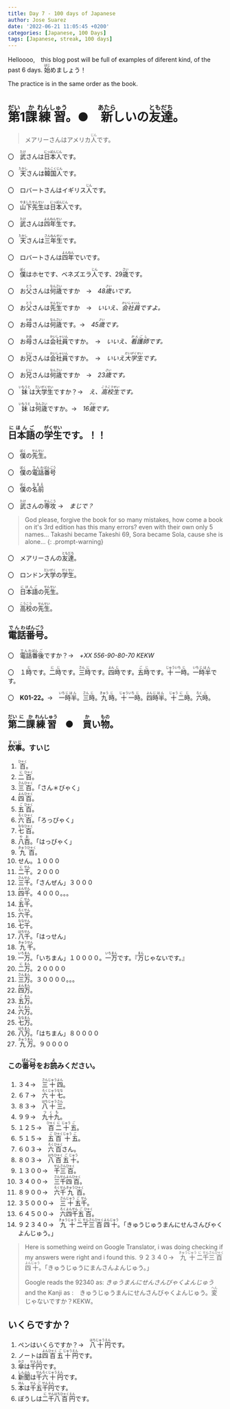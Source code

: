```yaml
---
title: Day 7 - 100 days of Japanese
author: Jose Suarez
date: '2022-06-21 11:05:45 +0200'
categories: [Japanese, 100 Days]
tags: [Japanese, streak, 100 days]
---
```


Helloooo,　this blog post will be full of examples of diferent kind, of the past 6 days.
<ruby>始<rp>(</rp><rt>はじ</rt><rp>)</rp></ruby>めましょう！

The practice is in the same order as the book.

# <ruby>第<rp>(</rp><rt>だい</rt><rp>)</rp></ruby>1<ruby>課<rp>(</rp><rt>か</rt><rp>)</rp></ruby><ruby>練習<rp>(</rp><rt>れんしゅう</rt><rp>)</rp></ruby>。●　<ruby>新<rp>(</rp><rt>あたら</rt><rp>)</rp></ruby>しいの<ruby>友達<rp>(</rp><rt>ともだち</rt><rp>)</rp></ruby>。
> メアリーさんはアメリカ<ruby>人<rp>(</rp><rt>じん</rt><rp>)</rp></ruby>です。


〇　<ruby>武<rp>(</rp><rt>たけ</rt><rp>)</rp></ruby>さんは<ruby>日本人<rp>(</rp><rt>にっぽんじん</rt><rp>)</rp></ruby>です。

〇　<ruby>天<rp>(</rp><rt>たかし</rt><rp>)</rp></ruby>さんは<ruby>韓国<rp>(</rp><rt>かんこく</rt><rp>)</rp></ruby><ruby>人<rp>(</rp><rt>じん</rt><rp>)</rp></ruby>です。

〇　ロバートさんはイギリス<ruby>人<rp>(</rp><rt>じん</rt><rp>)</rp></ruby>です。

〇　<ruby>山下<rp>(</rp><rt>やました</rt><rp>)</rp></ruby><ruby>先生<rp>(</rp><rt>せんせい</rt><rp>)</rp></ruby>は<ruby>日本人<rp>(</rp><rt>にっぽんじん</rt><rp>)</rp></ruby>です。


〇　<ruby>武<rp>(</rp><rt>たけ</rt><rp>)</rp></ruby>さんは<ruby>四<rp>(</rp><rt>よん</rt><rp>)</rp></ruby><ruby>年生<rp>(</rp><rt>ねんせい</rt><rp>)</rp></ruby>です。

〇　<ruby>天<rp>(</rp><rt>たかし</rt><rp>)</rp></ruby>さんは<ruby>三<rp>(</rp><rt>さん</rt><rp>)</rp></ruby><ruby>年生<rp>(</rp><rt>ねんせい</rt><rp>)</rp></ruby>です。

〇　ロバートさんは<ruby>四<rp>(</rp><rt>よん</rt><rp>)</rp></ruby><ruby>年<rp>(</rp><rt>ねん</rt><rp>)</rp></ruby>でいです。

〇　<ruby>僕<rp>(</rp><rt>ぼく</rt><rp>)</rp></ruby>はホセです、ベネズエラ<ruby>人<rp>(</rp><rt>じん</rt><rp>)</rp></ruby>です、29<ruby>歳<rp>(</rp><rt>さい</rt><rp>)</rp></ruby>です。

〇　お<ruby>父<rp>(</rp><rt>とう</rt><rp>)</rp></ruby>さんは<ruby>何<rp>(</rp><rt>なん</rt><rp>)</rp></ruby><ruby>歳<rp>(</rp><rt>さい</rt><rp>)</rp></ruby>ですか　→　*48<ruby>歳<rp>(</rp><rt>さい</rt><rp>)</rp></ruby>いです。*

〇　お<ruby>父<rp>(</rp><rt>とう</rt><rp>)</rp></ruby>さんは<ruby>先生<rp>(</rp><rt>せんせい</rt><rp>)</rp></ruby>ですか　→　*いいえ、<ruby>会社<rp>(</rp><rt>かいしゃ</rt><rp>)</rp></ruby><ruby>員<rp>(</rp><rt>いん</rt><rp>)</rp></ruby>ですよ。*

〇　お<ruby>母<rp>(</rp><rt>かあ</rt><rp>)</rp></ruby>さんは<ruby>何<rp>(</rp><rt>なん</rt><rp>)</rp></ruby><ruby>歳<rp>(</rp><rt>さい</rt><rp>)</rp></ruby>です。→　*45<ruby>歳<rp>(</rp><rt>さい</rt><rp>)</rp></ruby>です。*

〇　お<ruby>母<rp>(</rp><rt>かあ</rt><rp>)</rp></ruby>さんは<ruby>会社<rp>(</rp><rt>かいしゃ</rt><rp>)</rp></ruby><ruby>員<rp>(</rp><rt>いん</rt><rp>)</rp></ruby>ですか。　→　*いいえ、<ruby>看護<rp>(</rp><rt>かんご</rt><rp>)</rp></ruby><ruby>師<rp>(</rp><rt>し</rt><rp>)</rp></ruby>です。*

〇　お<ruby>兄<rp>(</rp><rt>にい</rt><rp>)</rp></ruby>さんは<ruby>会社<rp>(</rp><rt>かいしゃ</rt><rp>)</rp></ruby><ruby>員<rp>(</rp><rt>いん</rt><rp>)</rp></ruby>ですか。　→　*いいえ<ruby>大学生<rp>(</rp><rt>だいがくせい</rt><rp>)</rp></ruby>です。*

〇　お<ruby>兄<rp>(</rp><rt>にい</rt><rp>)</rp></ruby>さんは<ruby>何<rp>(</rp><rt>なん</rt><rp>)</rp></ruby><ruby>歳<rp>(</rp><rt>さい</rt><rp>)</rp></ruby>ですか　→　*23<ruby>歳<rp>(</rp><rt>さい</rt><rp>)</rp></ruby>です。*

〇　<ruby>妹<rp>(</rp><rt>いもうと</rt><rp>)</rp></ruby>は<ruby>大学生<rp>(</rp><rt>だいがくせい</rt><rp>)</rp></ruby>ですか？→　*え、<ruby>高校生<rp>(</rp><rt>こうこうせい</rt><rp>)</rp></ruby>です。*

〇　<ruby>妹<rp>(</rp><rt>いもうと</rt><rp>)</rp></ruby>は<ruby>何<rp>(</rp><rt>なん</rt><rp>)</rp></ruby><ruby>歳<rp>(</rp><rt>さい</rt><rp>)</rp></ruby>ですか。→　*16<ruby>歳<rp>(</rp><rt>さい</rt><rp>)</rp></ruby>です。*


## **<ruby>日本語<rp>(</rp><rt>にほんご</rt><rp>)</rp></ruby>の<ruby>学生<rp>(</rp><rt>がくせい</rt><rp>)</rp></ruby>です。！！**

〇　<ruby>僕<rp>(</rp><rt>ぼく</rt><rp>)</rp></ruby>の<ruby>先生<rp>(</rp><rt>せんせい</rt><rp>)</rp></ruby>。

〇　<ruby>僕<rp>(</rp><rt>ぼく</rt><rp>)</rp></ruby>の<ruby>電話<rp>(</rp><rt>でんわ</rt><rp>)</rp></ruby><ruby>番号<rp>(</rp><rt>ばんごう</rt><rp>)</rp></ruby>

〇　<ruby>僕<rp>(</rp><rt>ぼく</rt><rp>)</rp></ruby>の<ruby>名前<rp>(</rp><rt>なまえ</rt><rp>)</rp></ruby>

〇　<ruby>武<rp>(</rp><rt>たけ</rt><rp>)</rp></ruby>さんの<ruby>専攻<rp>(</rp><rt>せんこう</rt><rp>)</rp></ruby> →　*まじで？*

> God please, forgive the book for so many mistakes, how come a book on it's 3rd edition has this many errors? even with their own only 5 names... Takashi became Takeshi 69, Sora became Sola, cause she is alone...
{: .prompt-warning}

〇　メアリーさんの<ruby>友達<rp>(</rp><rt>ともだち</rt><rp>)</rp></ruby>。

〇　ロンドン<ruby>大学<rp>(</rp><rt>だいがく</rt><rp>)</rp></ruby>の<ruby>学生<rp>(</rp><rt>がくせい</rt><rp>)</rp></ruby>。

〇　<ruby>日本語<rp>(</rp><rt>にほんご</rt><rp>)</rp></ruby>の<ruby>先生<rp>(</rp><rt>せんせい</rt><rp>)</rp></ruby>。

〇　<ruby>高校<rp>(</rp><rt>こうこう</rt><rp>)</rp></ruby>の<ruby>先生<rp>(</rp><rt>せんせい</rt><rp>)</rp></ruby>。

## <ruby>電話<rp>(</rp><rt>でんわ</rt><rp>)</rp></ruby><ruby>番号<rp>(</rp><rt>ばんごう</rt><rp>)</rp></ruby>。　

〇　<ruby>電話<rp>(</rp><rt>でんわ</rt><rp>)</rp></ruby><ruby>番<rp>(</rp><rt>ばん</rt><rp>)</rp></ruby><ruby>後<rp>(</rp><rt>ご</rt><rp>)</rp></ruby>ですか？→　*+XX 556-90-80-70 KEKW*

〇　１<ruby>時<rp>(</rp><rt>じ</rt><rp>)</rp></ruby>です。<ruby>二<rp>(</rp><rt>に</rt><rp>)</rp></ruby><ruby>時<rp>(</rp><rt>じ</rt><rp>)</rp></ruby>です。<ruby>三<rp>(</rp><rt>さん</rt><rp>)</rp></ruby><ruby>時<rp>(</rp><rt>じ</rt><rp>)</rp></ruby>です。<ruby>四<rp>(</rp><rt>よん</rt><rp>)</rp></ruby><ruby>時<rp>(</rp><rt>じ</rt><rp>)</rp></ruby>です。<ruby>五<rp>(</rp><rt>ご</rt><rp>)</rp></ruby><ruby>時<rp>(</rp><rt>じ</rt><rp>)</rp></ruby>です。<ruby>十<rp>(</rp><rt>じゅう</rt><rp>)</rp></ruby><ruby>一<rp>(</rp><rt>いち</rt><rp>)</rp></ruby><ruby>時<rp>(</rp><rt>じ</rt><rp>)</rp></ruby>。<ruby>一<rp>(</rp><rt>いち</rt><rp>)</rp></ruby><ruby>時半<rp>(</rp><rt>じはん</rt><rp>)</rp></ruby>です。

〇　**K01-22。**→　<ruby>一<rp>(</rp><rt>いち</rt><rp>)</rp></ruby><ruby>時半<rp>(</rp><rt>じはん</rt><rp>)</rp></ruby>。<ruby>三<rp>(</rp><rt>さん</rt><rp>)</rp></ruby><ruby>時<rp>(</rp><rt>じ</rt><rp>)</rp></ruby>。<ruby>九<rp>(</rp><rt>きゅう</rt><rp>)</rp></ruby><ruby>時<rp>(</rp><rt>じ</rt><rp>)</rp></ruby>。<ruby>十<rp>(</rp><rt>じゅう</rt><rp>)</rp></ruby><ruby>一<rp>(</rp><rt>いち</rt><rp>)</rp></ruby><ruby>時<rp>(</rp><rt>じ</rt><rp>)</rp></ruby>。<ruby>四<rp>(</rp><rt>よん</rt><rp>)</rp></ruby><ruby>時半<rp>(</rp><rt>じはん</rt><rp>)</rp></ruby>。<ruby>十<rp>(</rp><rt>じゅう</rt><rp>)</rp></ruby><ruby>二<rp>(</rp><rt>に</rt><rp>)</rp></ruby><ruby>時<rp>(</rp><rt>じ</rt><rp>)</rp></ruby>。<ruby>六<rp>(</rp><rt>ろく</rt><rp>)</rp></ruby><ruby>時<rp>(</rp><rt>じ</rt><rp>)</rp></ruby>。

## <ruby>第<rp>(</rp><rt>だい</rt><rp>)</rp></ruby><ruby>二<rp>(</rp><rt>に</rt><rp>)</rp></ruby><ruby>課<rp>(</rp><rt>か</rt><rp>)</rp></ruby><ruby>練習<rp>(</rp><rt>れんしゅう</rt><rp>)</rp></ruby>　●　<ruby>買<rp>(</rp><rt>か</rt><rp>)</rp></ruby>い<ruby>物<rp>(</rp><rt>もの</rt><rp>)</rp></ruby>。

### <ruby>炊事<rp>(</rp><rt>すいじ</rt><rp>)</rp></ruby>。すいじ 

1. <ruby>百<rp>(</rp><rt>ひゃく</rt><rp>)</rp></ruby>。
2. <ruby>二<rp>(</rp><rt>に</rt><rp>)</rp></ruby><ruby>百<rp>(</rp><rt>ひゃく</rt><rp>)</rp></ruby>。
3. <ruby>三<rp>(</rp><rt>さん</rt><rp>)</rp></ruby><ruby>百<rp>(</rp><rt>ひゃく</rt><rp>)</rp></ruby>。「さん＊びゃく」
4. <ruby>四<rp>(</rp><rt>よん</rt><rp>)</rp></ruby><ruby>百<rp>(</rp><rt>ひゃく</rt><rp>)</rp></ruby>。
5. <ruby>五<rp>(</rp><rt>ご</rt><rp>)</rp></ruby><ruby>百<rp>(</rp><rt>ひゃく</rt><rp>)</rp></ruby>。
6. <ruby>六<rp>(</rp><rt>ろく</rt><rp>)</rp></ruby><ruby>百<rp>(</rp><rt>ひゃく</rt><rp>)</rp></ruby>。「ろっぴゃく」
7. <ruby>七<rp>(</rp><rt>なな</rt><rp>)</rp></ruby><ruby>百<rp>(</rp><rt>ひゃく</rt><rp>)</rp></ruby>。
8. <ruby>八百<rp>(</rp><rt>やお</rt><rp>)</rp></ruby>。「はっぴゃく」
9. <ruby>九<rp>(</rp><rt>きゅう</rt><rp>)</rp></ruby><ruby>百<rp>(</rp><rt>ひゃく</rt><rp>)</rp></ruby>。
10. せん。１０００
11. <ruby>二<rp>(</rp><rt>に</rt><rp>)</rp></ruby><ruby>千<rp>(</rp><rt>せん</rt><rp>)</rp></ruby>。２０００
12. <ruby>三<rp>(</rp><rt>さん</rt><rp>)</rp></ruby><ruby>千<rp>(</rp><rt>せん</rt><rp>)</rp></ruby>。「さんぜん」３０００
13. <ruby>四<rp>(</rp><rt>よん</rt><rp>)</rp></ruby><ruby>千<rp>(</rp><rt>せん</rt><rp>)</rp></ruby>。４０００。。。
14. <ruby>五<rp>(</rp><rt>ご</rt><rp>)</rp></ruby><ruby>千<rp>(</rp><rt>せん</rt><rp>)</rp></ruby>。
15. <ruby>六<rp>(</rp><rt>ろく</rt><rp>)</rp></ruby><ruby>千<rp>(</rp><rt>せん</rt><rp>)</rp></ruby>。
16. <ruby>七<rp>(</rp><rt>なな</rt><rp>)</rp></ruby><ruby>千<rp>(</rp><rt>せん</rt><rp>)</rp></ruby>。
17. <ruby>八<rp>(</rp><rt>はち</rt><rp>)</rp></ruby><ruby>千<rp>(</rp><rt>せん</rt><rp>)</rp></ruby>。「はっせん」
18. <ruby>九<rp>(</rp><rt>きゅう</rt><rp>)</rp></ruby><ruby>千<rp>(</rp><rt>せん</rt><rp>)</rp></ruby>。
19. <ruby>一<rp>(</rp><rt>いち</rt><rp>)</rp></ruby><ruby>万<rp>(</rp><rt>まん</rt><rp>)</rp></ruby>。「いちまん」１００００。<ruby>一<rp>(</rp><rt>いち</rt><rp>)</rp></ruby><ruby>万<rp>(</rp><rt>まん</rt><rp>)</rp></ruby>です。『<ruby>万<rp>(</rp><rt>まん</rt><rp>)</rp></ruby>じゃないです。』
20. <ruby>二<rp>(</rp><rt>に</rt><rp>)</rp></ruby><ruby>万<rp>(</rp><rt>まん</rt><rp>)</rp></ruby>。２００００
21. <ruby>三<rp>(</rp><rt>さん</rt><rp>)</rp></ruby><ruby>万<rp>(</rp><rt>まん</rt><rp>)</rp></ruby>。３００００。。。
22. <ruby>四<rp>(</rp><rt>よん</rt><rp>)</rp></ruby><ruby>万<rp>(</rp><rt>まん</rt><rp>)</rp></ruby>。
23. <ruby>五<rp>(</rp><rt>ご</rt><rp>)</rp></ruby><ruby>万<rp>(</rp><rt>まん</rt><rp>)</rp></ruby>。
24. <ruby>六<rp>(</rp><rt>ろく</rt><rp>)</rp></ruby><ruby>万<rp>(</rp><rt>まん</rt><rp>)</rp></ruby>。
25. <ruby>七<rp>(</rp><rt>なな</rt><rp>)</rp></ruby><ruby>万<rp>(</rp><rt>まん</rt><rp>)</rp></ruby>。
26. <ruby>八<rp>(</rp><rt>はち</rt><rp>)</rp></ruby><ruby>万<rp>(</rp><rt>まん</rt><rp>)</rp></ruby>。「はちまん」８００００
27. <ruby>九<rp>(</rp><rt>きゅう</rt><rp>)</rp></ruby><ruby>万<rp>(</rp><rt>まん</rt><rp>)</rp></ruby>。９００００

### この<ruby>番号<rp>(</rp><rt>ばんごう</rt><rp>)</rp></ruby>をお<ruby>読<rp>(</rp><rt>よ</rt><rp>)</rp></ruby>みください。
1. ３４→　<ruby>三<rp>(</rp><rt>さん</rt><rp>)</rp></ruby><ruby>十<rp>(</rp><rt>じゅう</rt><rp>)</rp></ruby><ruby>四<rp>(</rp><rt>よん</rt><rp>)</rp></ruby>。
2. ６７→　<ruby>六<rp>(</rp><rt>ろく</rt><rp>)</rp></ruby><ruby>十<rp>(</rp><rt>じゅう</rt><rp>)</rp></ruby><ruby>七<rp>(</rp><rt>なな</rt><rp>)</rp></ruby>。
3. ８３→　<ruby>八<rp>(</rp><rt>はち</rt><rp>)</rp></ruby><ruby>十<rp>(</rp><rt>じゅう</rt><rp>)</rp></ruby><ruby>三<rp>(</rp><rt>さん</rt><rp>)</rp></ruby>。
4. ９９→　<ruby>九十九<rp>(</rp><rt>つくも</rt><rp>)</rp></ruby>。
5. １２５→　<ruby>百<rp>(</rp><rt>ひゃく</rt><rp>)</rp></ruby><ruby>二<rp>(</rp><rt>に</rt><rp>)</rp></ruby><ruby>十<rp>(</rp><rt>じゅう</rt><rp>)</rp></ruby><ruby>五<rp>(</rp><rt>ご</rt><rp>)</rp></ruby>。
6. ５１５→　<ruby>五<rp>(</rp><rt>ご</rt><rp>)</rp></ruby><ruby>百<rp>(</rp><rt>ひゃく</rt><rp>)</rp></ruby><ruby>十<rp>(</rp><rt>じゅう</rt><rp>)</rp></ruby><ruby>五<rp>(</rp><rt>ご</rt><rp>)</rp></ruby>。
7. ６０３→　<ruby>六<rp>(</rp><rt>ろく</rt><rp>)</rp></ruby><ruby>百<rp>(</rp><rt>ひゃく</rt><rp>)</rp></ruby>さん。
8. ８０３→　<ruby>八<rp>(</rp><rt>はち</rt><rp>)</rp></ruby><ruby>百<rp>(</rp><rt>ひゃく</rt><rp>)</rp></ruby><ruby>五<rp>(</rp><rt>ご</rt><rp>)</rp></ruby><ruby>十<rp>(</rp><rt>じゅう</rt><rp>)</rp></ruby>。
9. １３００→　<ruby>千<rp>(</rp><rt>せん</rt><rp>)</rp></ruby><ruby>三<rp>(</rp><rt>さん</rt><rp>)</rp></ruby><ruby>百<rp>(</rp><rt>ひゃく</rt><rp>)</rp></ruby>。
10. ３４００→　<ruby>三<rp>(</rp><rt>さん</rt><rp>)</rp></ruby><ruby>千<rp>(</rp><rt>せん</rt><rp>)</rp></ruby><ruby>四<rp>(</rp><rt>よん</rt><rp>)</rp></ruby><ruby>百<rp>(</rp><rt>ひゃく</rt><rp>)</rp></ruby>。
11. ８９００→　<ruby>六<rp>(</rp><rt>ろく</rt><rp>)</rp></ruby><ruby>千<rp>(</rp><rt>せん</rt><rp>)</rp></ruby><ruby>九<rp>(</rp><rt>きゅう</rt><rp>)</rp></ruby><ruby>百<rp>(</rp><rt>ひゃく</rt><rp>)</rp></ruby>。
12. ３５０００→　<ruby>三<rp>(</rp><rt>さん</rt><rp>)</rp></ruby><ruby>十<rp>(</rp><rt>じゅう</rt><rp>)</rp></ruby><ruby>五<rp>(</rp><rt>ご</rt><rp>)</rp></ruby><ruby>千<rp>(</rp><rt>せん</rt><rp>)</rp></ruby>。
13. ６４５００→　<ruby>六<rp>(</rp><rt>ろく</rt><rp>)</rp></ruby><ruby>四<rp>(</rp><rt>よん</rt><rp>)</rp></ruby><ruby>千<rp>(</rp><rt>せん</rt><rp>)</rp></ruby><ruby>五<rp>(</rp><rt>ご</rt><rp>)</rp></ruby><ruby>百<rp>(</rp><rt>ひゃく</rt><rp>)</rp></ruby>。
14. ９２３４０→　<ruby>九<rp>(</rp><rt>きゅう</rt><rp>)</rp></ruby><ruby>十<rp>(</rp><rt>じゅう</rt><rp>)</rp></ruby><ruby>二<rp>(</rp><rt>に</rt><rp>)</rp></ruby><ruby>千<rp>(</rp><rt>せん</rt><rp>)</rp></ruby><ruby>三<rp>(</rp><rt>さん</rt><rp>)</rp></ruby><ruby>百<rp>(</rp><rt>ひゃく</rt><rp>)</rp></ruby><ruby>四<rp>(</rp><rt>よん</rt><rp>)</rp></ruby><ruby>十<rp>(</rp><rt>じゅう</rt><rp>)</rp></ruby>。「きゅうじゅうまんにせんさんびゃくよんじゅう。」
> Here is something weird on Google Translator, i was doing checking if my answers were right and i found this.
> ９２３４０→　<ruby>九<rp>(</rp><rt>きゅう</rt><rp>)</rp></ruby><ruby>十<rp>(</rp><rt>じゅう</rt><rp>)</rp></ruby><ruby>二<rp>(</rp><rt>に</rt><rp>)</rp></ruby><ruby>千<rp>(</rp><rt>せん</rt><rp>)</rp></ruby><ruby>三<rp>(</rp><rt>さん</rt><rp>)</rp></ruby><ruby>百<rp>(</rp><rt>ひゃく</rt><rp>)</rp></ruby><ruby>四<rp>(</rp><rt>よん</rt><rp>)</rp></ruby><ruby>十<rp>(</rp><rt>じゅう</rt><rp>)</rp></ruby>。「きゅうじゅうにまんさんよんじゅう。」
> 
> Google reads the 92340 as: *きゅうまんにせんさんびゃくよんじゅう* and the Kanji as :　きゅうじゅうまんにせんさんびゃくよんじゅう。
> <ruby>変<rp>(</rp><rt>へん</rt><rp>)</rp></ruby>じゃないですか？KEKW。

## いくらですか？

1. ペンはいくらですか？→　<ruby>八<rp>(</rp><rt>はち</rt><rp>)</rp></ruby><ruby>十<rp>(</rp><rt>じゅう</rt><rp>)</rp></ruby><ruby>円<rp>(</rp><rt>えん</rt><rp>)</rp></ruby>です。
2. ノートは<ruby>四<rp>(</rp><rt>よん</rt><rp>)</rp></ruby><ruby>百<rp>(</rp><rt>ひゃく</rt><rp>)</rp></ruby><ruby>五<rp>(</rp><rt>ご</rt><rp>)</rp></ruby><ruby>十<rp>(</rp><rt>じゅう</rt><rp>)</rp></ruby><ruby>円<rp>(</rp><rt>えん</rt><rp>)</rp></ruby>です。
3. <ruby>傘<rp>(</rp><rt>かさ</rt><rp>)</rp></ruby>は<ruby>千<rp>(</rp><rt>せん</rt><rp>)</rp></ruby><ruby>円<rp>(</rp><rt>えん</rt><rp>)</rp></ruby>です。
4. <ruby>新聞<rp>(</rp><rt>しんぶん</rt><rp>)</rp></ruby>は<ruby>千<rp>(</rp><rt>せん</rt><rp>)</rp></ruby><ruby>六<rp>(</rp><rt>ろく</rt><rp>)</rp></ruby><ruby>十<rp>(</rp><rt>じゅう</rt><rp>)</rp></ruby><ruby>円<rp>(</rp><rt>えん</rt><rp>)</rp></ruby>です。
5. <ruby>本<rp>(</rp><rt>ほん</rt><rp>)</rp></ruby>は<ruby>千<rp>(</rp><rt>せん</rt><rp>)</rp></ruby><ruby>五<rp>(</rp><rt>ご</rt><rp>)</rp></ruby><ruby>千<rp>(</rp><rt>せん</rt><rp>)</rp></ruby><ruby>円<rp>(</rp><rt>えん</rt><rp>)</rp></ruby>です。
6. ぼうしは<ruby>二<rp>(</rp><rt>に</rt><rp>)</rp></ruby><ruby>千<rp>(</rp><rt>せん</rt><rp>)</rp></ruby><ruby>八<rp>(</rp><rt>はち</rt><rp>)</rp></ruby><ruby>百<rp>(</rp><rt>ひゃく</rt><rp>)</rp></ruby><ruby>円<rp>(</rp><rt>えん</rt><rp>)</rp></ruby>です。